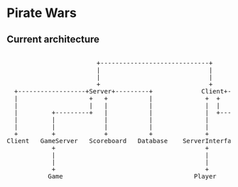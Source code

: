Pirate Wars
===========

Current architecture
--------------------
<pre>

                        +-----------------------------+
                        |                             |
                        |                             |
                        +                             +
  +------------------+Server+---------+             Client+-------------------------+
  |                   +   +           |              +  +                           |
  |                   |   |           |              |  |                           |
  |         +---------+   |           |              |  +-------------+             |
  |         |             |           |              |                |             |
  |         |             |           |              |                |             |
  +         +             +           +              +                +             +
Client   GameServer   Scoreboard   Database    ServerInterface   ReplayManager      UI
            +                                        +                              +
            |                                        |                              |
            |                                        |                              |
            +                                        +        +-------+--------+----------+---------+
           Game                                   Player      |       |        |          |         |
                                                              +       +        +          +         +
                                                            Lobby   Game   Scoreboard   Sound    Replay
 </pre>
